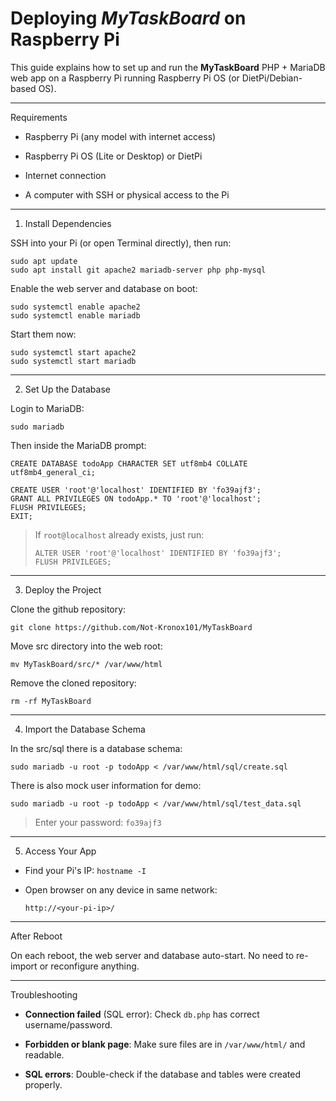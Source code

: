 Deploying *MyTaskBoard* on Raspberry Pi
============================================================

This guide explains how to set up and run the **MyTaskBoard** PHP + MariaDB web app on a Raspberry Pi running Raspberry Pi OS (or DietPi/Debian-based OS).

* * * * *

Requirements

-   Raspberry Pi (any model with internet access)

-   Raspberry Pi OS (Lite or Desktop) or DietPi

-   Internet connection

-   A computer with SSH or physical access to the Pi

* * * * *

1. Install Dependencies

SSH into your Pi (or open Terminal directly), then run:

```
sudo apt update
sudo apt install git apache2 mariadb-server php php-mysql 

```

Enable the web server and database on boot:

```
sudo systemctl enable apache2
sudo systemctl enable mariadb

```

Start them now:

```
sudo systemctl start apache2
sudo systemctl start mariadb

```

* * * * *

2. Set Up the Database

Login to MariaDB:

```
sudo mariadb

```

Then inside the MariaDB prompt:

```
CREATE DATABASE todoApp CHARACTER SET utf8mb4 COLLATE utf8mb4_general_ci;

CREATE USER 'root'@'localhost' IDENTIFIED BY 'fo39ajf3';
GRANT ALL PRIVILEGES ON todoApp.* TO 'root'@'localhost';
FLUSH PRIVILEGES;
EXIT;

```

> If `root@localhost` already exists, just run:
>
> ```
> ALTER USER 'root'@'localhost' IDENTIFIED BY 'fo39ajf3';
> FLUSH PRIVILEGES;
>
> ```

* * * * *

3. Deploy the Project

Clone the github repository:

```
git clone https://github.com/Not-Kronox101/MyTaskBoard

```

Move src directory into the web root:

```
mv MyTaskBoard/src/* /var/www/html

```

Remove the cloned repository:

```
rm -rf MyTaskBoard

```


* * * * *

4. Import the Database Schema

In the src/sql there is a database schema:

```
sudo mariadb -u root -p todoApp < /var/www/html/sql/create.sql

```

There is also mock user information for demo:

```
sudo mariadb -u root -p todoApp < /var/www/html/sql/test_data.sql

```

> Enter your password: `fo39ajf3`

* * * * *

5. Access Your App

-   Find your Pi's IP: `hostname -I`

-   Open browser on any device in same network:

    ```
    http://<your-pi-ip>/

    ```

* * * * *

After Reboot

On each reboot, the web server and database auto-start. No need to re-import or reconfigure anything.

* * * * *

Troubleshooting

-   **Connection failed** (SQL error): Check `db.php` has correct username/password.

-   **Forbidden or blank page**: Make sure files are in `/var/www/html/` and readable.

-   **SQL errors**: Double-check if the database and tables were created properly.